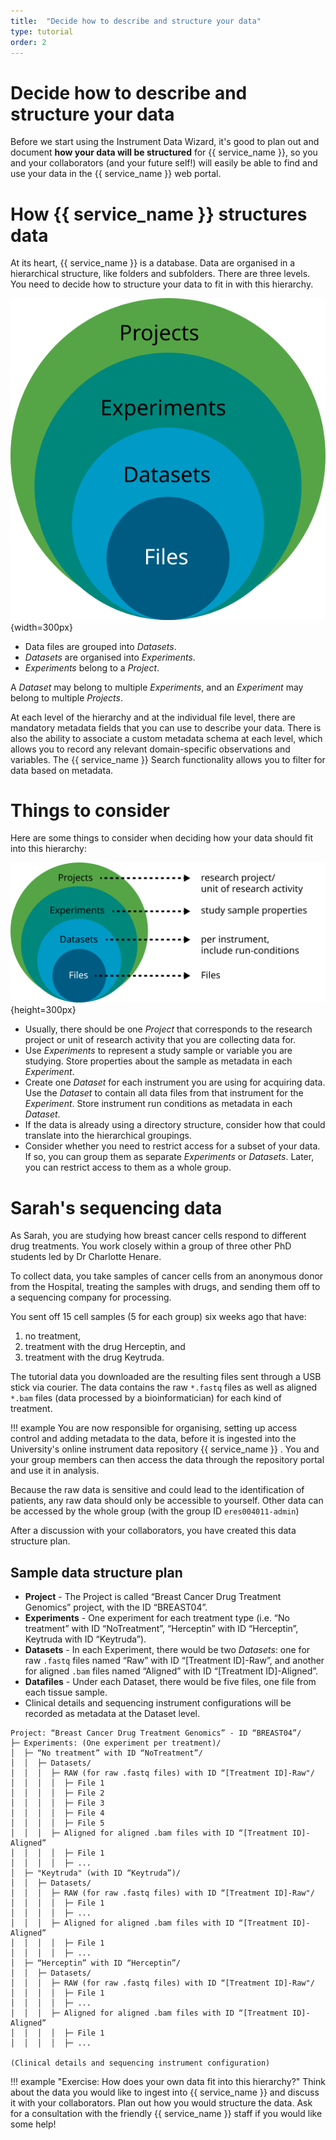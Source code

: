 ```yaml
---
title:  "Decide how to describe and structure your data"
type: tutorial
order: 2
---
```


# Decide how to describe and structure your data


Before we start using the Instrument Data Wizard, it's good to plan out and document **how your data will be structured** for {{ service_name }}, so you and your collaborators (and your future self!) will easily be able to find and use your data in the {{ service_name }} web portal.

# How {{ service_name }} structures data

At its heart, {{ service_name }} is a database. Data are organised in a hierarchical structure, like folders and subfolders. There are three levels. You need to decide how to structure your data to fit in with this hierarchy.

![image](../../assets/OnionModel.svg){width=300px}


* Data files are grouped into *Datasets*.
* *Datasets* are organised into *Experiments*.
* *Experiments* belong to a *Project*.

A *Dataset* may belong to multiple *Experiments*, and an *Experiment* may belong to multiple *Projects*.

At each level of the hierarchy and at the individual file level, there are mandatory metadata fields that you can use to describe your data. There is also the ability to associate a custom metadata schema at each level, which allows you to record any relevant domain-specific observations and variables. The {{ service_name }} Search functionality allows you to filter for data based on metadata.

# Things to consider

Here are some things to consider when deciding how your data should fit into this hierarchy:

![image](../../assets/OnionModel2.svg){height=300px}

* Usually, there should be one *Project* that corresponds to the research project or unit of research activity that you are collecting data for.
* Use *Experiments* to represent a study sample or variable you are studying. Store properties about the sample as metadata in each *Experiment*.
* Create one *Dataset* for each instrument you are using for acquiring data. Use the *Dataset* to contain all data files from that instrument for the *Experiment*. Store instrument run conditions as metadata in each *Dataset*.
* If the data is already using a directory structure, consider how that could translate into the hierarchical groupings.
* Consider whether you need to restrict access for a subset of your data. If so, you can group them as separate *Experiments* or *Datasets*. Later, you can restrict access to them as a whole group.

# Sarah's sequencing data


As Sarah, you are studying how breast cancer cells respond to different drug treatments. You work closely within a group of three other PhD students led by Dr Charlotte Henare.

To collect data, you take samples of cancer cells from an anonymous donor from the Hospital, treating the samples with drugs, and sending them off to a sequencing company for processing.

You sent off 15 cell samples (5 for each group) six weeks ago that have:

1. no treatment,
2. treatment with the drug Herceptin, and
3. treatment with the drug Keytruda.

The tutorial data you downloaded are the resulting files sent through a USB stick via courier. The data contains the raw `*.fastq` files as well as aligned `*.bam` files (data processed by a bioinformatician) for each kind of treatment. 

!!! example
    You are now responsible for organising, setting up access control and adding metadata to the data, before it is ingested into the University's online instrument data repository {{ service_name }} . You and your group members can then access the data through the repository portal and use it in analysis.

Because the raw data is sensitive and could lead to the identification of patients, any raw data should only be accessible to yourself. Other data can be accessed by the whole group (with the group ID `eres004011-admin`)


After a discussion with your collaborators, you have created this data structure plan.

## Sample data structure plan

 - **Project** - The Project is called “Breast Cancer Drug Treatment Genomics” project, with the ID “BREAST04”.
 - **Experiments** - One experiment for each treatment type (i.e. “No treatment” with ID “NoTreatment”, “Herceptin” with ID “Herceptin”, Keytruda with ID “Keytruda”).
 - **Datasets** - In each Experiment, there would be two *Datasets*: one for raw `.fastq` files named “Raw” with ID “[Treatment ID]-Raw”, and another for aligned `.bam` files named “Aligned” with ID “[Treatment ID]-Aligned”.
 - **Datafiles** - Under each Dataset, there would be five files, one file from each tissue sample.
 - Clinical details and sequencing instrument configurations will be recorded as metadata at the Dataset level.

``` 
Project: “Breast Cancer Drug Treatment Genomics” - ID “BREAST04”/
├─ Experiments: (One experiment per treatment)/
│  ├─ “No treatment” with ID “NoTreatment”/
│  │  ├─ Datasets/
│  │  │  ├─ RAW (for raw .fastq files) with ID “[Treatment ID]-Raw"/
│  │  │  │  ├─ File 1
│  │  │  │  ├─ File 2
│  │  │  │  ├─ File 3
│  │  │  │  ├─ File 4
│  │  │  │  ├─ File 5
│  │  │  ├─ Aligned for aligned .bam files with ID “[Treatment ID]-Aligned”
│  │  │  │  ├─ File 1
│  │  │  │  ├─ ...
│  ├─ "Keytruda" (with ID “Keytruda”)/
│  │  ├─ Datasets/
│  │  │  ├─ RAW (for raw .fastq files) with ID “[Treatment ID]-Raw"/
│  │  │  │  ├─ File 1
│  │  │  │  ├─ ...
│  │  │  ├─ Aligned for aligned .bam files with ID “[Treatment ID]-Aligned”
│  │  │  │  ├─ File 1
│  │  │  │  ├─ ...
│  ├─ “Herceptin” with ID “Herceptin”/
│  │  ├─ Datasets/
│  │  │  ├─ RAW (for raw .fastq files) with ID “[Treatment ID]-Raw"/
│  │  │  │  ├─ File 1
│  │  │  │  ├─ ...
│  │  │  ├─ Aligned for aligned .bam files with ID “[Treatment ID]-Aligned”
│  │  │  │  ├─ File 1
│  │  │  │  ├─ ...

(Clinical details and sequencing instrument configuration)
```

!!! example "Exercise: How does your own data fit into this hierarchy?"
    Think about the data you would like to ingest into {{ service_name }} and discuss it with your collaborators. Plan out how you would structure the data. Ask for a consultation with the friendly {{ service_name }} staff if you would like some help!


